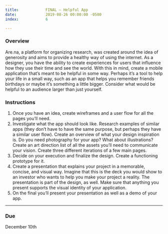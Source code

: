 ```yaml
---
title:            FINAL — Helpful App
date:             2019-08-26 00:00:00 -0500
index:            6

---
```


### Overview

Are.na, a platform for organizing research, was created around the idea of generosity and aims to provide a healthy way of using the internet. As a designer, you have the ability to create experiences for users that influence how they use their time and see the world. With this in mind, create a mobile application that’s meant to be helpful in some way. Perhaps it’s a tool to help your life in a small way, such as an app that helps you remember friends birthdays or maybe it’s something a little bigger. Consider what would be helpful to an audience larger than just yourself.

### Instructions

1. Once you have an idea, create wireframes and a user flow for all the pages you’ll need.
2. Investigate what the app should look like. Research examples of similar apps (they don’t have to have the same purpose, but perhaps they have a similar user flow). Create an overview of what your design inspiration is. Do you need photography for your app? What about illustrations? Create an art direction list of all the assets you’ll need to communicate your vision. Create three different iterations of a few main pages.
3. Decide on your execution and finalize the design. Create a functioning prototype for it.
4. Create a presentation that explains your project in a memorable, concise, and visual way. Imagine that this is the deck you would show to an investor who wants to help you make your project a reality. The presentation is part of the design, as well. Make sure that anything you present supports the visual identity of your application.
5. On the final you’ll present your presentation as well as a demo of your app.

---

### Due

December 10th
